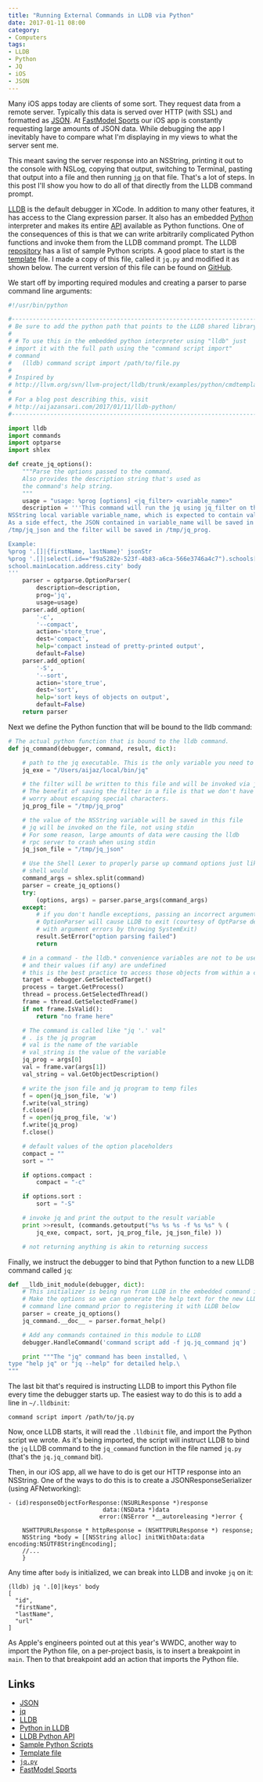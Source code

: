 ```yaml
---
title: "Running External Commands in LLDB via Python"
date: 2017-01-11 08:00
category:
- Computers
tags:
- LLDB
- Python
- JQ
- iOS
- JSON
---
```


Many iOS apps today are clients of some sort. They request data from a remote server. Typically this data is served over HTTP (with SSL) and formatted as [JSON][json]. At [FastModel Sports][fm] our iOS app is constantly requesting large amounts of JSON data. While debugging the app I inevitably have to compare what I'm displaying in my views to what the server sent me. 

This meant saving the server response into an NSString, printing it out to the console with NSLog, copying that output, switching to Terminal, pasting that output into a file and then running [`jq`][jq] on that file. That's a lot of steps. In this post I'll show you how to do all of that directly from the LLDB command prompt. 

<!-- more -->

[LLDB][lldb] is the default debugger in XCode. In addition to many other features, it has access to the Clang expression parser. It also has an embedded [Python][lldbPython] interpreter and makes its entire [API][pythonAPI] available as Python functions. One of the consequences of this is that we can write arbitrarily complicated Python functions and invoke them from the LLDB command prompt. The LLDB [repository][repo] has a list of sample Python scripts. A good place to start is the [template][template] file. I made a copy of this file, called it `jq.py` and modified it as shown below. The current version of this file can be found on [GitHub][jqpy].

We start off by importing required modules and creating a parser to parse command line arguments:

```python
#!/usr/bin/python

#----------------------------------------------------------------------
# Be sure to add the python path that points to the LLDB shared library.
#
# # To use this in the embedded python interpreter using "lldb" just
# import it with the full path using the "command script import"
# command
#   (lldb) command script import /path/to/file.py
#
# Inspired by 
# http://llvm.org/svn/llvm-project/lldb/trunk/examples/python/cmdtemplate.py
# 
# For a blog post describing this, visit 
# http://aijazansari.com/2017/01/11/lldb-python/
#----------------------------------------------------------------------

import lldb
import commands
import optparse
import shlex

def create_jq_options():
    """Parse the options passed to the command. 
    Also provides the description string that's used as
    the command's help string.
    """
    usage = "usage: %prog [options] <jq_filter> <variable_name>"
    description = '''This command will run the jq using jq_filter on the
NSString local variable variable_name, which is expected to contain valid JSON. 
As a side effect, the JSON contained in variable_name will be saved in
/tmp/jq_json and the filter will be saved in /tmp/jq_prog.

Example:
%prog '.[]|{firstName, lastName}' jsonStr
%prog '.[]|select(.id=="f9a5282e-523f-4b83-a6ca-566e3746a4c7").schools[1].\
school.mainLocation.address.city' body
'''
    parser = optparse.OptionParser(
        description=description,
        prog='jq',
        usage=usage)
    parser.add_option(
        '-c',
        '--compact',
        action='store_true',
        dest='compact',
        help='compact instead of pretty-printed output',
        default=False)
    parser.add_option(
        '-S',
        '--sort',
        action='store_true',
        dest='sort',
        help='sort keys of objects on output',
        default=False)
    return parser
```

Next we define the Python function that will be bound to the lldb command: 

```python
# The actual python function that is bound to the lldb command.
def jq_command(debugger, command, result, dict):

    # path to the jq executable. This is the only variable you need to change
    jq_exe = "/Users/aijaz/local/bin/jq"

    # the filter will be written to this file and will be invoked via jq -f
    # The benefit of saving the filter in a file is that we don't have to
    # worry about escaping special characters.
    jq_prog_file = "/tmp/jq_prog"

    # the value of the NSString variable will be saved in this file
    # jq will be invoked on the file, not using stdin
    # For some reason, large amounts of data were causing the lldb
    # rpc server to crash when using stdin
    jq_json_file = "/tmp/jq_json"

    # Use the Shell Lexer to properly parse up command options just like a
    # shell would
    command_args = shlex.split(command)
    parser = create_jq_options()
    try:
        (options, args) = parser.parse_args(command_args)
    except:
        # if you don't handle exceptions, passing an incorrect argument to the 
        # OptionParser will cause LLDB to exit (courtesy of OptParse dealing 
        # with argument errors by throwing SystemExit)
        result.SetError("option parsing failed")
        return

    # in a command - the lldb.* convenience variables are not to be used
    # and their values (if any) are undefined
    # this is the best practice to access those objects from within a command
    target = debugger.GetSelectedTarget()
    process = target.GetProcess()
    thread = process.GetSelectedThread()
    frame = thread.GetSelectedFrame()
    if not frame.IsValid():
        return "no frame here"

    # The command is called like "jq '.' val"
    # . is the jq program
    # val is the name of the variable
    # val_string is the value of the variable
    jq_prog = args[0]
    val = frame.var(args[1])
    val_string = val.GetObjectDescription()

    # write the json file and jq program to temp files
    f = open(jq_json_file, 'w')
    f.write(val_string)
    f.close()
    f = open(jq_prog_file, 'w')
    f.write(jq_prog)
    f.close()

    # default values of the option placeholders
    compact = ""
    sort = ""

    if options.compact :
        compact = "-c"

    if options.sort :
        sort = "-S"

    # invoke jq and print the output to the result variable
    print >>result, (commands.getoutput("%s %s %s -f %s %s" % (
        jq_exe, compact, sort, jq_prog_file, jq_json_file) ))

    # not returning anything is akin to returning success

```

Finally, we instruct the debugger to bind that Python function to a new LLDB command called `jq`: 

```python
def __lldb_init_module(debugger, dict):
    # This initializer is being run from LLDB in the embedded command interpreter
    # Make the options so we can generate the help text for the new LLDB
    # command line command prior to registering it with LLDB below
    parser = create_jq_options()
    jq_command.__doc__ = parser.format_help()

    # Add any commands contained in this module to LLDB
    debugger.HandleCommand('command script add -f jq.jq_command jq')

    print """The "jq" command has been installed, \
type "help jq" or "jq --help" for detailed help.\
"""
```

The last bit that's required is instructing LLDB to import this Python file every time the debugger starts up. The easiest way to do this is to add a line in `~/.lldbinit`: 

```
command script import /path/to/jq.py
```

Now, once LLDB starts, it will read the `.lldbinit` file, and import the Python script we wrote. As it's being imported, the script will instruct LLDB to bind the `jq` LLDB command to the `jq_command` function in the file named `jq.py` (that's the `jq.jq_command` bit). 

Then, in our iOS app, all we have to do is get our HTTP response into an NSString. One of the ways to do this is to create a JSONResponseSerializer (using AFNetworking): 

```objc
- (id)responseObjectForResponse:(NSURLResponse *)response
                           data:(NSData *)data
                          error:(NSError *__autoreleasing *)error {

    NSHTTPURLResponse * httpResponse = (NSHTTPURLResponse *) response;
    NSString *body = [[NSString alloc] initWithData:data encoding:NSUTF8StringEncoding];
    //...
    }
```

Any time after `body` is initialized, we can break into LLDB and invoke `jq` on it:

```
(lldb) jq '.[0]|keys' body
[
  "id",
  "firstName",
  "lastName",
  "url"
]
```

As Apple's engineers pointed out at this year's WWDC, another way to import the Python file, on a per-project basis, is to insert a breakpoint in `main`. Then to that breakpoint add an action that imports the Python file.

<!-- ai c /images/2017/main.png /images/2017/main.png 582 460 Importing a Python file from a breakpoint in main -->

## Links

- [JSON][json]
- [jq][jq]
- [LLDB][lldb]
- [Python in LLDB][lldbPython]
- [LLDB Python API][pythonAPI]
- [Sample Python Scripts][repo]
- [Template file][template]
- [`jq.py`][jqpy]
- [FastModel Sports][fm]


[jq]: http://aijazansari.com/2016/10/25/jq/index.html
[lldb]: http://lldb.llvm.org/index.html
[lldbPython]: http://lldb.llvm.org/python-reference.html
[pythonAPI]: http://lldb.llvm.org/python_reference/index.html
[template]: http://llvm.org/svn/llvm-project/lldb/trunk/examples/python/cmdtemplate.py
[repo]: http://llvm.org/svn/llvm-project/lldb/trunk/examples/python/
[fm]: http://fastmodelsports.com
[json]: http://www.json.org/
[jqpy]: https://github.com/aijaz/lldbPythonScripts/blob/master/jq.py